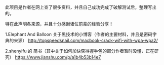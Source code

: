 此项目是作者在网上查了很多资料，并且自己成功完成了破解测试后，整理写出的。

特在此声明各来源，并且十分感谢诸位前辈的经验分享！

1.Elephant And Balloon 关于黑技术的小博客（作者的主要材料，并且是密码字典的来源） http://topspeedsnail.com/macbook-crack-wifi-with-wpa-wpa2/

2.shenyifu 的 简书（其中关于如何加快获得握手包的部分作者暂时没懂，正在研究） https://www.jianshu.com/p/a1b4b53b14e7
